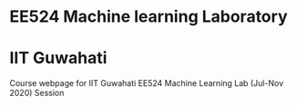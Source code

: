 # EE524 Machine learning Laboratory
# IIT Guwahati
Course webpage for IIT Guwahati EE524 Machine Learning Lab (Jul-Nov 2020) Session

